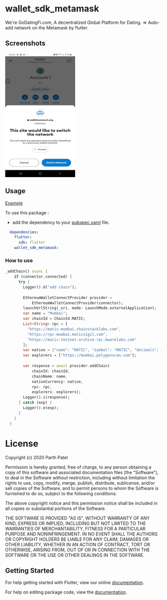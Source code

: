 # wallet_sdk_metamask

We're GoDatingFi.com, A decentralized Global Platform for Dating.
=> Auto-add network on the Metamask by flutter.


## Screenshots

<img src="https://raw.githubusercontent.com/GoDatingFi/wallet_sdk_metamask/master/example/assets/demo_image.JPEG" height="400em" width="225em" />

## Usage

[Example](https://github.com/GoDatingFi/wallet_sdk_metamask/blob/master/example/lib/pages/add_chain.dart)

To use this package :

* add the dependency to your [pubspec.yaml](https://github.com/GoDatingFi/wallet_sdk_metamask/blob/master/pubspec.yaml) file.

```yaml
  dependencies:
    flutter:
      sdk: flutter
    wallet_sdk_metamask:
```

### How to use

```dart
_addChain() async {
    if (connector.connected) {
      try {
        Logger().d("add chain");

        EthereumWalletConnectProvider provider =
            EthereumWalletConnectProvider(connector);
        launchUrlString(_uri, mode: LaunchMode.externalApplication);
        var name = "Mumbai";
        var chainId = ChainId.MATIC;
        List<String> rpc = [
          "https://matic-mumbai.chainstacklabs.com",
          "https://rpc-mumbai.maticvigil.com",
          "https://matic-testnet-archive-rpc.bwarelabs.com"
        ];
        var native = {"name": "MATIC", "symbol": "MATIC", "decimals": 18};
        var explorers = ["https://mumbai.polygonscan.com"];

        var response = await provider.addChain(
            chainId: chainId,
            chainName: name,
            nativeCurrency: native,
            rpc: rpc,
            explorers: explorers);
        Logger().i(response);
      } catch (exp) {
        Logger().e(exp);
      }
    }
  }

```

# License
Copyright (c) 2020 Parth Patel

Permission is hereby granted, free of charge, to any person obtaining a copy
of this software and associated documentation files (the "Software"), to deal
in the Software without restriction, including without limitation the rights
to use, copy, modify, merge, publish, distribute, sublicense, and/or sell
copies of the Software, and to permit persons to whom the Software is
furnished to do so, subject to the following conditions:

The above copyright notice and this permission notice shall be included in all
copies or substantial portions of the Software.

THE SOFTWARE IS PROVIDED "AS IS", WITHOUT WARRANTY OF ANY KIND, EXPRESS OR
IMPLIED, INCLUDING BUT NOT LIMITED TO THE WARRANTIES OF MERCHANTABILITY,
FITNESS FOR A PARTICULAR PURPOSE AND NONINFRINGEMENT. IN NO EVENT SHALL THE
AUTHORS OR COPYRIGHT HOLDERS BE LIABLE FOR ANY CLAIM, DAMAGES OR OTHER
LIABILITY, WHETHER IN AN ACTION OF CONTRACT, TORT OR OTHERWISE, ARISING FROM,
OUT OF OR IN CONNECTION WITH THE SOFTWARE OR THE USE OR OTHER DEALINGS IN THE
SOFTWARE.


## Getting Started

For help getting started with Flutter, view our online [documentation](https://flutter.io/).

For help on editing package code, view the [documentation](https://flutter.io/developing-packages/).